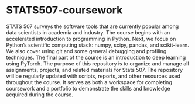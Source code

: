 # STATS507-coursework
STATS 507 surveys the software tools that are currently popular among data scientists in academia and industry. The course begins with an accelerated introduction to programming in Python. Next, we focus on Python’s scientific computing stack: numpy, scipy, pandas, and scikit-learn. We also cover using git and some general debugging and profiling techniques. The final part of the course is an introduction to deep learning using PyTorch.
The purpose of this repository is to organize and manage all assignments, projects, and related materials for Stats 507. The repository will be regularly updated with scripts, reports, and other resources used throughout the course. It serves as both a workspace for completing coursework and a portfolio to demonstrate the skills and knowledge acquired during the course.
